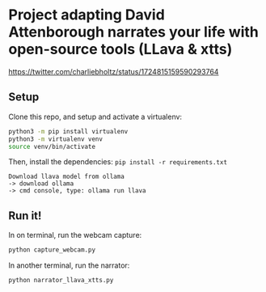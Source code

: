 
# Project adapting David Attenborough narrates your life with open-source tools (LLava & xtts)

https://twitter.com/charliebholtz/status/1724815159590293764

## Setup

Clone this repo, and setup and activate a virtualenv:

```bash
python3 -m pip install virtualenv
python3 -m virtualenv venv
source venv/bin/activate
```

Then, install the dependencies:
`pip install -r requirements.txt`


```
Download llava model from ollama
-> download ollama
-> cmd console, type: ollama run llava
```

## Run it!

In on terminal, run the webcam capture:
```bash
python capture_webcam.py
```
In another terminal, run the narrator:

```bash
python narrator_llava_xtts.py
```
